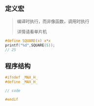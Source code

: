 <!-- 
title: 09-其他
sort: 
--> 

## 定义宏

> 编译时执行，而非像函数，调用时执行
>
> 详情请看单片机

```c
#define SQUARE(x) x*x
printf("%d",SQUARE(5));
// 25
```

## 程序结构

```h
#ifndef _MAX_H_
#define _MAX_H_

// code

#endif
```

